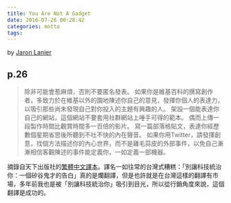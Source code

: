 ```yaml
---
title: You Are Not A Gadget
date: 2016-07-26 00:28:42
categories: motto
tags:
---
```


by [Jaron Lanier](http://www.jaronlanier.com/)

## p.26

> 除非可能會惹麻煩，否則不要匿名發表。
> 如果你是維基百科的撰寫創作者，多致力於在維基以外的園地陳述你自己的意見，發揮你個人的表達力，以吸引那些尚未發現自己對你投入的主題有興趣的人。
> 架設一個能表達你自己的網站，這個網站不要套用社群網站上唾手可得的範本。
> 偶而上傳一段製作時間比觀賞時間多一百倍的影片。
> 寫一篇部落格貼文，表達你經歷數個星期省思後所聽到不吐不快的內在聲音。
> 如果你用Twitter，請發揮創意，找個方法描述你的內心世界，而不是雞毛蒜皮的外部事件，以免自己漸漸相信客觀陳述的事件能定義你，一如定義一部機器。


摘錄自天下出版社的[繁體中文譯本](http://www.books.com.tw/products/0010568895)。譯名一如往常的台灣式糟糕：「別讓科技統治你：一個矽谷鬼才的告白」真的是爛翻譯，但是也許就是在台灣這樣的翻譯有市場，多年前我也是被「別讓科技統治你」吸引到目光，所以從行銷角度來說，這個翻譯是成功的。

